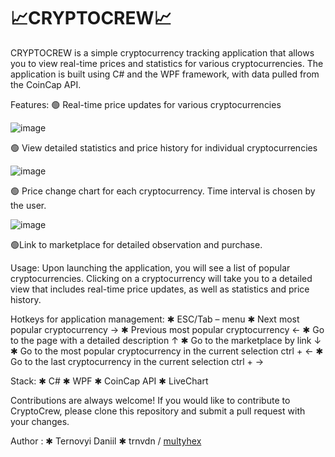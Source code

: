 # 📈CRYPTOCREW📈



CRYPTOCREW is a simple cryptocurrency tracking application that allows you to view real-time prices and statistics for various cryptocurrencies.
The application is built using C# and the WPF framework, with data pulled from the CoinCap API.

Features:
🟢 Real-time price updates for various cryptocurrencies

![image](https://user-images.githubusercontent.com/91062667/231395789-afa0652a-b1d8-4dd9-993d-605707d82215.png)

🟢 View detailed statistics and price history for individual cryptocurrencies

![image](https://user-images.githubusercontent.com/91062667/231395979-75a95bb3-eee5-47af-bb1c-81b26aafe76a.png)

🟢 Price change chart for each cryptocurrency. Time interval is chosen by the user.

![image](https://user-images.githubusercontent.com/91062667/231396121-80b9bc63-f155-4fbb-9159-f0690e5b456a.png)

🟢Link to marketplace for detailed observation and purchase.

Usage: 
Upon launching the application, you will see a list of popular cryptocurrencies. Clicking on a cryptocurrency will take you to a detailed view that includes real-time price updates, as well as statistics and price history.

Hotkeys for application management:
✱ ESC/Tab – menu
✱ Next most popular cryptocurrency            →
✱ Previous most popular cryptocurrency        ←
✱ Go to the page with a detailed description  ↑
✱ Go to the marketplace by link               ↓
✱ Go to the most popular cryptocurrency in the current selection          ctrl + ←
✱ Go to the last cryptocurrency in the current selection                  ctrl + →

<p>
Stack:
✱ C#
✱ WPF
✱ CoinCap API
✱ LiveChart
</p>


Contributions are always welcome! If you would like to contribute to CryptoCrew, please clone this repository and submit a pull request with your changes.

Author :
✱ Ternovyi Daniil ✱
trnvdn / [multyhex](https://github.com/multyhex/)
